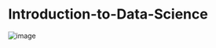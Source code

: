 # Introduction-to-Data-Science
![image](https://user-images.githubusercontent.com/57450036/138732413-1864b746-8c1d-46e6-b09e-00e55b288f9f.png)
